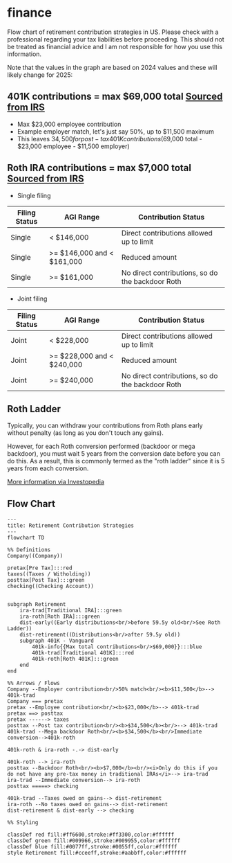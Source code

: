 # finance
Flow chart of retirement contribution strategies in US.
Please check with a professional regarding your tax liabilities before proceeding. This should not be treated as financial advice and I am not responsible for how you use this information.

Note that the values in the graph are based on 2024 values and these will likely change for 2025:

## 401K contributions = max $69,000 total [Sourced from IRS](https://www.irs.gov/retirement-plans/plan-participant-employee/retirement-topics-401k-and-profit-sharing-plan-contribution-limits)
   - Max $23,000 employee contribution
   - Example employer match, let's just say 50%, up to $11,500 maximum
   - This leaves $34,500 for post-tax 401K contributions ($69,000 total - $23,000 employee - $11,500 employer)

## Roth IRA contributions = max $7,000 total [Sourced from IRS](https://www.irs.gov/retirement-plans/plan-participant-employee/retirement-topics-ira-contribution-limits#:~:text=Note%3A%20For%20other%20retirement%20plans,taxable%20compensation%20for%20the%20year)
   - Single filing

| Filing Status   | AGI Range                    | Contribution Status                              |
|-----------------|------------------------------|--------------------------------------------------|
| Single          | < $146,000                   | Direct contributions allowed up to limit         |
| Single          | >= $146,000 and < $161,000   | Reduced amount                                   |
| Single          | >= $161,000                  | No direct contributions, so do the backdoor Roth |
   - Joint filing

| Filing Status   | AGI Range                    | Contribution Status                              |
|-----------------|------------------------------|--------------------------------------------------|
| Joint           | < $228,000                   | Direct contributions allowed up to limit         |
| Joint           | >= $228,000 and < $240,000   | Reduced amount                                   |
| Joint           | >= $240,000                  | No direct contributions, so do the backdoor Roth |

## Roth Ladder
Typically, you can withdraw your contributions from Roth plans early without penalty (as long as you don't touch any gains).

However, for each Roth conversion performed (backdoor or mega backdoor), you must wait 5 years from the conversion date before you can do this. As a result, this is commonly termed as the "roth ladder" since it is 5 years from each conversion.

[More information via Investopedia](https://www.investopedia.com/how-roth-conversion-ladder-works-5214808)

## Flow Chart
```mermaid
---
title: Retirement Contribution Strategies
---
flowchart TD

%% Definitions
Company((Company))

pretax[Pre Tax]:::red
taxes((Taxes / Witholding))
posttax[Post Tax]:::green
checking((Checking Account))


subgraph Retirement
    ira-trad[Traditional IRA]:::green
    ira-roth[Roth IRA]:::green
    dist-early((Early distributions<br/>before 59.5y old<br/>See Roth Ladder))
    dist-retirement((Distributions<br/>after 59.5y old))
    subgraph 401K - Vanguard
        401k-info{{Max total contributions<br/>$69,000}}:::blue
        401k-trad[Traditional 401K]:::red
        401k-roth[Roth 401K]:::green
    end
end

%% Arrows / Flows
Company --Employer contribution<br/>50% match<br/><b>$11,500</b>--> 401k-trad
Company === pretax
pretax --Employee contribution<br/><b>$23,000</b>--> 401k-trad
pretax ==> posttax
pretax ------> taxes
posttax --Post tax contribution<br/><b>$34,500</b><br/>--> 401k-trad
401k-trad --Mega backdoor Roth<br/><b>$34,500</b><br/>Immediate conversion-->401k-roth

401k-roth & ira-roth -.-> dist-early

401k-roth --> ira-roth
posttax --Backdoor Roth<br/><b>$7,000</b><br/><i>Only do this if you do not have any pre-tax money in traditional IRAs</i>--> ira-trad 
ira-trad --Immediate conversion--> ira-roth
posttax =====> checking

401k-trad --Taxes owed on gains--> dist-retirement
ira-roth --No taxes owed on gains--> dist-retirement
dist-retirement & dist-early --> checking

%% Styling

classDef red fill:#ff6600,stroke:#ff3300,color:#ffffff
classDef green fill:#009966,stroke:#009955,color:#ffffff
classDef blue fill:#0077ff,stroke:#0055ff,color:#ffffff
style Retirement fill:#cceeff,stroke:#aabbff,color:#ffffff
```

